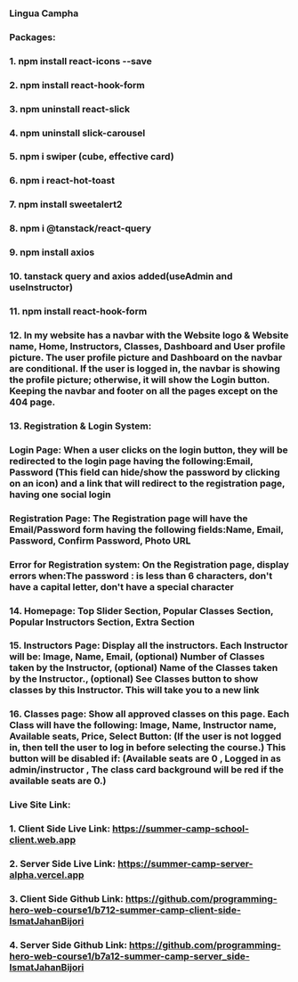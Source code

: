 ### Lingua Campha
### Packages:
### 1. npm install react-icons --save
### 2. npm install react-hook-form
### 3. npm uninstall react-slick
### 4. npm uninstall slick-carousel
### 5. npm i swiper (cube, effective card)
### 6. npm i react-hot-toast
### 7. npm install sweetalert2
### 8. npm i @tanstack/react-query
### 9. npm install axios
### 10. tanstack query and axios added(useAdmin and useInstructor)
### 11. npm install react-hook-form

### 12. In my website has a navbar with the Website logo & Website name, Home, Instructors, Classes, Dashboard and User profile picture. The user profile picture and Dashboard on the navbar are conditional. If the user is logged in, the navbar is showing the profile picture; otherwise, it will show the Login button. Keeping the navbar and footer on all the pages except on the 404 page.

### 13. Registration & Login System:

###     Login Page: When a user clicks on the login button, they will be redirected to the login page having the following:Email, Password (This field can hide/show the password by clicking on an icon) and a link that will redirect to the registration page, having one social login

###     Registration Page: The Registration page will have the Email/Password form having the following fields:Name, Email, Password, Confirm Password, Photo URL
###     Error for Registration system: On the Registration page, display errors when:The password : is less than 6 characters, don't have a capital letter, don't have a special character

### 14. Homepage: Top Slider Section, Popular Classes Section, Popular Instructors Section, Extra Section
### 15. Instructors Page: Display all the instructors. Each Instructor will be: Image, Name, Email, (optional) Number of Classes taken by the Instructor, (optional) Name of the Classes taken by the Instructor., (optional) See Classes button to show classes by this Instructor. This will take you to a new link

### 16. Classes page: Show all approved classes on this page. Each Class will have the following: Image, Name, Instructor name, Available seats, Price, Select Button: (If the user is not logged in, then tell the user to log in before selecting the course.) This button will be disabled if: (Available seats are 0 , Logged in as admin/instructor , The class card background will be red if the available seats are 0.)

### Live Site Link:
### 1. Client Side Live Link: https://summer-camp-school-client.web.app
### 2. Server Side Live Link: https://summer-camp-server-alpha.vercel.app
### 3. Client Side Github Link: https://github.com/programming-hero-web-course1/b712-summer-camp-client-side-IsmatJahanBijori
### 4. Server Side Github Link: https://github.com/programming-hero-web-course1/b7a12-summer-camp-server_side-IsmatJahanBijori
